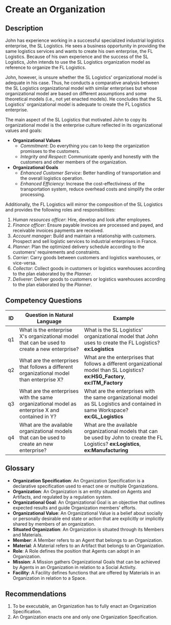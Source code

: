 # Create an Organization

## Description
John has experience working in a successful specialized industrial logistics enterprise, the SL Logistics. He sees a business opportunity in providing the same logistics services and wants to create his own enterprise, the FL Logistics. Because of his own experience and the success of the SL Logistics, John intends to use the SL Logistics organization model as reference to organize the FL Logistics.

John, however, is unsure whether the SL Logistics' organizational model is adequate in his case. Thus, he conducts a comparative analysis between the SL Logistics organizational model with similar enterprises but whose organizational model are based on different assumptions and some theoretical models (i.e., not yet enacted models). He concludes that the SL Logistics' organizational model is adequate to create the FL Logistics enterprise.

The main aspect of the SL Logistics that motivated John to copy its organizational model is the enterprise culture reflected in its organizational values and goals:

* **Organizational Values**
  + _Commitment_: Do everything you can to keep the organization promisses to the customers.
  + _Integrity and Respect_: Communicate openly and honestly with the customers and other members of the organization.
* **Organizational Goals**
  + _Enhanced Customer Service_: Better handling of transportation and the overall logistics operation.
  + _Enhanced Efficiency_: Increase the cost-effectiviness of the transportation system, reduce overhead costs and simplify the order processing.

Additionally, the FL Logistics will mirror the composition of the SL Logistics and provides the following roles and responsibilities:
  1. _Human resources officer_: Hire, develop and look after employees.
  2. _Finance officer_: Ensure payable invoices are processed and payed, and receivable invoices payments are received.
  3. _Account manager_: Build and maintain a relationship with customers. Prospect and sell logistic services to industrial enterprises in France.
  4. _Planner_: Plan the optimized delivery schedule according to the customers' requirements and constraints.
  5. _Carrier_: Carry goods between customers and logistics warehouses, or vice-versa.
  6. _Collector_: Collect goods in customers or logistics warehouses according to the plan elaborated by the _Planner_.
  7. _Deliverer_: Deliver goods to customers or logistics warehouses according to the plan elaborated by the _Planner_.

## Competency Questions

| ID | Question in Natural Language | Example |
|----|------------------------------|---------|
| q1 | What is the enterprise X's organizational model that can be used to create a new enterprise?    | What is the SL Logistics' organizational model that John uses to create the FL Logistics? **ex:Logistics**                               |
| q2 | What are the enterprises that follows a different organizational model than enterprise X?       | What are the enterprises that follows a different organizational model than SL Logistics? **ex:HSG_Factory**, **ex:ITM_Factory**         |
| q3 | What are the enterprises with the same organizational model as enterprise X and contained in Y? | What are the enterprises with the same organizational model as SL Logistics and contained in same Workspace? **ex:GL\_Logistics**        |
| q4 | What are the available organizational models that can be used to create an new enterprise?      | What are the available organizational models that can be used by John to create the FL Logistics? **ex:Logistics**, **ex:Manufacturing** |

## Glossary

* **Organization Specification**: An Organization Specification is a declarative specification used to enact one or multiple Organizations.
* **Organization**: An Organization is an entity situated on Agents and Artifacts, and regulated by a regulation system.
* **Organizational Goal**: An Organizational Goal is an objective that outlines expected results and guide Organization members' efforts.
* **Organizational Value**: An Organizational Value is a belief about socially or personally desirable end state or action that are explicitly or implicitly shared by members of an organization.
* **Situated Organization**: An Organization is situated through its Members and Materials.
* **Member**: A Member refers to an Agent that belongs to an Organization.
* **Material**: A Material refers to an Artifact that belongs to an Organization.
* **Role**: A Role defines the position that Agents can adopt in an Organization.
* **Mission**: A Mission gathers Organizational Goals that can be achieved by Agents in an Organization in relation to a Social Activity.
* **Facility**: A Facility defines functions that are offered by Materials in an Organization in relation to a Space.

## Recommendations

1. To be executable, an Organization has to fully enact an Organization Specification.
2. An Organization enacts one and only one Organization Specification.
